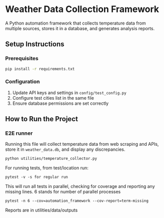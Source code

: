 # Weather Data Collection Framework

A Python automation framework that collects temperature data from multiple sources, stores it in a database, and generates analysis reports.

## Setup Instructions

### Prerequisites
```bash
pip install -r requirements.txt
```

### Configuration
1. Update API keys and settings in `config/test_config.py`
2. Configure test cities list in the same file
3. Ensure database permissions are set correctly

## How to Run the Project

### E2E runner
Running this file will collect temperature data from web scraping and APIs, store it in `weather_data.db`, and display any discrepancies.

```
python utilities/temperature_collector.py
```

For running tests, from test/location run:
```
pytest -v -s for regular run
```
This will run all tests in parallel, checking for coverage and reporting any missing lines. 6 stands for number of parallel processes

```
pytest -n 6 --cov=automation_framework --cov-report=term-missing 
```

Reports are in utilities/data/outputs



